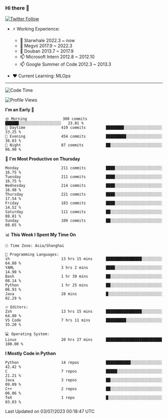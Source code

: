 ### Hi there 👋

[![Twitter Follow](https://img.shields.io/twitter/follow/tianweidut?style=social)](https://twitter.com/tianweidut)

- ⚡ Working Experience:
  - 🔭 Starwhale 2022.3 ~ now
  - 🌱 Megvii 2017.9 ~ 2022.3
  - 🌱 Douban 2013.7 ~ 2017.9
  - 📫 Microsoft Intern 2012.8 ~ 2012.10
  - 📫 Google Summer of Code 2012.3 ~ 2013.3

- ❤️ Current Learning: MLOps

---
<!--START_SECTION:waka-->
![Code Time](http://img.shields.io/badge/Code%20Time-4%2C215%20hrs%2054%20mins-blue)

![Profile Views](http://img.shields.io/badge/Profile%20Views-0-blue)

**I'm an Early 🐤** 

```text
🌞 Morning                300 commits         ██████░░░░░░░░░░░░░░░░░░░   23.81 % 
🌆 Daytime                419 commits         ████████░░░░░░░░░░░░░░░░░   33.25 % 
🌃 Evening                454 commits         █████████░░░░░░░░░░░░░░░░   36.03 % 
🌙 Night                  87 commits          ██░░░░░░░░░░░░░░░░░░░░░░░   06.90 % 
```
📅 **I'm Most Productive on Thursday** 

```text
Monday                   211 commits         ████░░░░░░░░░░░░░░░░░░░░░   16.75 % 
Tuesday                  211 commits         ████░░░░░░░░░░░░░░░░░░░░░   16.75 % 
Wednesday                214 commits         ████░░░░░░░░░░░░░░░░░░░░░   16.98 % 
Thursday                 221 commits         ████░░░░░░░░░░░░░░░░░░░░░   17.54 % 
Friday                   183 commits         ████░░░░░░░░░░░░░░░░░░░░░   14.52 % 
Saturday                 111 commits         ██░░░░░░░░░░░░░░░░░░░░░░░   08.81 % 
Sunday                   109 commits         ██░░░░░░░░░░░░░░░░░░░░░░░   08.65 % 
```


📊 **This Week I Spent My Time On** 

```text
🕑︎ Time Zone: Asia/Shanghai

💬 Programming Languages: 
sh                       13 hrs 15 mins      ████████████████░░░░░░░░░   64.80 % 
YAML                     3 hrs 2 mins        ████░░░░░░░░░░░░░░░░░░░░░   14.90 % 
Bash                     1 hr 39 mins        ██░░░░░░░░░░░░░░░░░░░░░░░   08.14 % 
Python                   1 hr 25 mins        ██░░░░░░░░░░░░░░░░░░░░░░░   06.93 % 
Java                     28 mins             █░░░░░░░░░░░░░░░░░░░░░░░░   02.29 % 

🔥 Editors: 
Zsh                      13 hrs 15 mins      ████████████████░░░░░░░░░   64.80 % 
VS Code                  7 hrs 11 mins       █████████░░░░░░░░░░░░░░░░   35.20 % 

💻 Operating System: 
Linux                    20 hrs 27 mins      █████████████████████████   100.00 % 
```

**I Mostly Code in Python** 

```text
Python                   14 repos            ███████████░░░░░░░░░░░░░░   42.42 % 
C                        7 repos             █████░░░░░░░░░░░░░░░░░░░░   21.21 % 
Java                     3 repos             ██░░░░░░░░░░░░░░░░░░░░░░░   09.09 % 
C++                      2 repos             ██░░░░░░░░░░░░░░░░░░░░░░░   06.06 % 
TeX                      1 repo              █░░░░░░░░░░░░░░░░░░░░░░░░   03.03 % 
```




 Last Updated on 03/07/2023 00:18:47 UTC
<!--END_SECTION:waka-->

